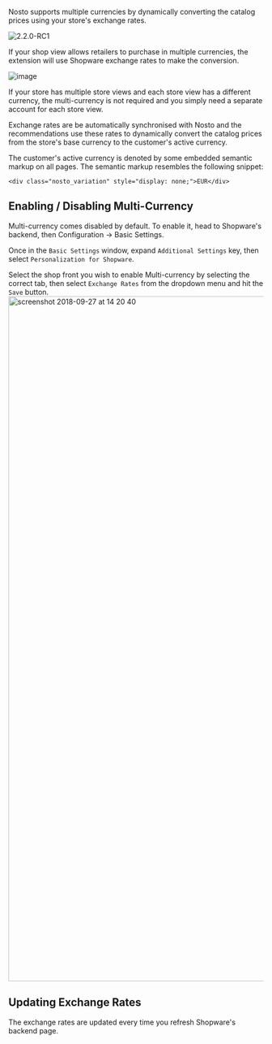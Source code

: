 Nosto supports multiple currencies by dynamically converting the catalog prices using your store's exchange rates.

![2.2.0-RC1](https://img.shields.io/badge/nosto-2.2.0-red.svg)

If your shop view allows retailers to purchase in multiple currencies, the extension will use Shopware exchange rates to make the conversion.

![image](https://user-images.githubusercontent.com/2778820/46143469-bbe91b80-c262-11e8-8ed9-fc33d7e1abdc.png)

If your store has multiple store views and each store view has a different currency, the multi-currency is not required and you simply need a separate account for each store view.

Exchange rates are be automatically synchronised with Nosto and the recommendations use these rates to dynamically convert the catalog prices from the store's base currency to the customer's active currency.

The customer's active currency is denoted by some embedded semantic markup on all pages. The semantic markup resembles the following snippet:

```
<div class="nosto_variation" style="display: none;">EUR</div>
```

## Enabling / Disabling Multi-Currency

Multi-currency comes disabled by default. To enable it, head to Shopware's backend, then Configuration -> Basic Settings.

Once in the `Basic Settings` window, expand `Additional Settings` key, then select `Personalization for Shopware`.

Select the shop front you wish to enable Multi-currency by selecting the correct tab, then select `Exchange Rates` from the dropdown menu and hit the `Save` button.
<img width="1349" alt="screenshot 2018-09-27 at 14 20 40" src="https://user-images.githubusercontent.com/2778820/46143286-28174f80-c262-11e8-9811-b4011f0b1dd2.png">

## Updating Exchange Rates

The exchange rates are updated every time you refresh Shopware's backend page.

